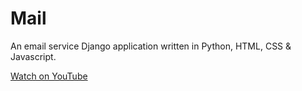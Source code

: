 # Mail
An email service Django application written in Python, HTML, CSS & Javascript.

[Watch on YouTube](https://www.youtube.com/watch?v=dArpqC5Y0R8)
